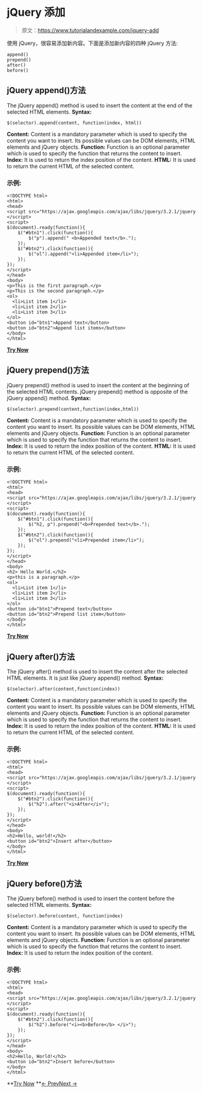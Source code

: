 # jQuery 添加

> 原文：<https://www.tutorialandexample.com/jquery-add>

使用 jQuery，很容易添加新内容。下面是添加新内容的四种 jQuery 方法:

```
append()
prepend()
after()
before()
```

## jQuery append()方法

The jQuery append() method is used to insert the content at the end of the selected HTML elements. **Syntax:**

```
$(selector).append(content, function(index, html))
```

**Content:** Content is a mandatory parameter which is used to specify the content you want to insert. Its possible values can be DOM elements, HTML elements and jQuery objects. **Function:** Function is an optional parameter which is used to specify the function that returns the content to insert. **Index:** It is used to return the index position of the content. **HTML:** It is used to return the current HTML of the selected content.

### 示例:

```
<!DOCTYPE html>  
<html>  
<head>  
<script src="https://ajax.googleapis.com/ajax/libs/jquery/3.2.1/jquery.min.js"></script>  
<script>  
$(document).ready(function(){  
    $("#btn1").click(function(){  
        $("p").append(" <b>Appended text</b>.");  
    });  
    $("#btn2").click(function(){  
        $("ol").append("<li>Appended item</li>");  
    });  
});  
</script>  
</head>  
<body>  
<p>This is the first paragraph.</p>  
<p>This is the second paragraph.</p>  
<ol>  
  <li>List item 1</li>  
  <li>List item 2</li>  
  <li>List item 3</li>  
</ol>  
<button id="btn1">Append text</button>  
<button id="btn2">Append list items</button>  
</body>  
</html>
```

**[Try Now](https://editor.tutorialandexample.com/web/test.jsp?filename=jqueryadd1)**

## jQuery prepend()方法

jQuery prepend() method is used to insert the content at the beginning of the selected HTML contents. jQuery prepend() method is opposite of the jQuery append() method. **Syntax:**

```
$(selector).prepend(content,function(index,html))
```

**Content:** Content is a mandatory parameter which is used to specify the content you want to insert. Its possible values can be DOM elements, HTML elements and jQuery objects. **Function:** Function is an optional parameter which is used to specify the function that returns the content to insert. **Index:** It is used to return the index position of the content. **HTML:** It is used to return the current HTML of the selected content.

### 示例:

```
<!DOCTYPE html>  
<html>  
<head>  
<script src="https://ajax.googleapis.com/ajax/libs/jquery/3.2.1/jquery.min.js"></script>  
<script>  
$(document).ready(function(){  
    $("#btn1").click(function(){  
        $("h2, p").prepend("<b>Prepended text</b>.");  
    });  
    $("#btn2").click(function(){  
        $("ol").prepend("<li>Prepended item</li>");  
    });  
});  
</script>  
</head>  
<body>  
<h2> Hello World.</h2>  
<p>this is a paragraph.</p>  
<ol>  
  <li>List item 1</li>  
  <li>List item 2</li>  
  <li>List item 3</li>  
</ol>  
<button id="btn1">Prepend text</button>  
<button id="btn2">Prepend list item</button>  
</body>  
</html>
```

**[Try Now](https://editor.tutorialandexample.com/web/test.jsp?filename=jqueryadd2)**

## jQuery after()方法

The jQuery after() method is used to insert the content after the selected HTML elements. It is just like jQuery append() method. **Syntax:**

```
$(selector).after(content,function(index))
```

**Content:** Content is a mandatory parameter which is used to specify the content you want to insert. Its possible values can be DOM elements, HTML elements and jQuery objects. **Function:** Function is an optional parameter which is used to specify the function that returns the content to insert. **Index:** It is used to return the index position of the content. **HTML:** It is used to return the current HTML of the selected content.

### 示例:

```
<!DOCTYPE html>  
<html>  
<head>  
<script src="https://ajax.googleapis.com/ajax/libs/jquery/3.2.1/jquery.min.js"></script>  
<script>  
$(document).ready(function(){  
    $("#btn2").click(function(){  
        $("h2").after("<i>After</i>");  
    });  
});  
</script>  
</head>  
<body>  
<h2>Hello, world!</h2>  
<button id="btn2">Insert after</button>  
</body>  
</html>
```

**[Try Now](https://editor.tutorialandexample.com/web/test.jsp?filename=jqueryadd3)**

## jQuery before()方法

The jQuery before() method is used to insert the content before the selected HTML elements. **Syntax:**

```
$(selector).before(content, function(index)
```

**Content:** Content is a mandatory parameter which is used to specify the content you want to insert. Its possible values can be DOM elements, HTML elements and jQuery objects. **Function:** Function is an optional parameter which is used to specify the function that returns the content to insert. **Index:** It is used to return the index position of the content.

### 示例:

```
<!DOCTYPE html>  
<html>  
<head>  
<script src="https://ajax.googleapis.com/ajax/libs/jquery/3.2.1/jquery.min.js"></script>  
<script>  
$(document).ready(function(){  
    $("#btn2").click(function(){  
        $("h2").before("<i><b>Before</b> </i>");  
    });  
});  
</script>  
</head>  
<body>  
<h2>Hello, World!</h2>  
<button id="btn2">Insert before</button>  
</body>  
</html>
```

**[Try Now](https://editor.tutorialandexample.com/web/test.jsp?filename=jqueryadd4) **[← Prev](https://www.tutorialandexample.com/getting-and-setting-content)[Next →](https://www.tutorialandexample.com/jquery-remove)